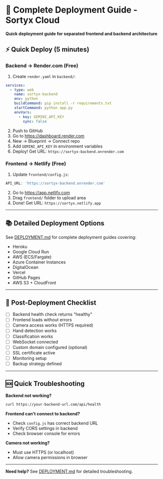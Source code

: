 # 🚀 Complete Deployment Guide - Sortyx Cloud

**Quick deployment guide for separated frontend and backend architecture**

## ⚡ Quick Deploy (5 minutes)

### Backend → Render.com (Free)

1. Create `render.yaml` in `backend/`:
```yaml
services:
  - type: web
    name: sortyx-backend
    env: python
    buildCommand: pip install -r requirements.txt
    startCommand: python app.py
    envVars:
      - key: GEMINI_API_KEY
        sync: false
```

2. Push to GitHub
3. Go to https://dashboard.render.com
4. New → Blueprint → Connect repo
5. Add `GEMINI_API_KEY` in environment variables
6. Deploy! Get URL: `https://sortyx-backend.onrender.com`

### Frontend → Netlify (Free)

1. Update `frontend/config.js`:
```javascript
API_URL: 'https://sortyx-backend.onrender.com'
```

2. Go to https://app.netlify.com
3. Drag `frontend/` folder to upload area
4. Done! Get URL: `https://sortyx.netlify.app`

---

## 📚 Detailed Deployment Options

See [DEPLOYMENT.md](DEPLOYMENT.md) for complete deployment guides covering:
- Heroku
- Google Cloud Run
- AWS (ECS/Fargate)
- Azure Container Instances
- DigitalOcean
- Vercel
- GitHub Pages
- AWS S3 + CloudFront

---

## 🔧 Post-Deployment Checklist

- [ ] Backend health check returns "healthy"
- [ ] Frontend loads without errors
- [ ] Camera access works (HTTPS required)
- [ ] Hand detection works
- [ ] Classification works
- [ ] WebSocket connected
- [ ] Custom domain configured (optional)
- [ ] SSL certificate active
- [ ] Monitoring setup
- [ ] Backup strategy defined

---

## 🆘 Quick Troubleshooting

**Backend not working?**
```bash
curl https://your-backend-url.com/api/health
```

**Frontend can't connect to backend?**
- Check `config.js` has correct backend URL
- Verify CORS settings in backend
- Check browser console for errors

**Camera not working?**
- Must use HTTPS (or localhost)
- Allow camera permissions in browser

---

**Need help?** See [DEPLOYMENT.md](DEPLOYMENT.md) for detailed troubleshooting.
